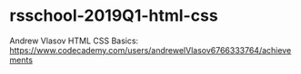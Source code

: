 # rsschool-2019Q1-html-css

Andrew Vlasov
HTML CSS Basics: https://www.codecademy.com/users/andrewelVlasov6766333764/achievements